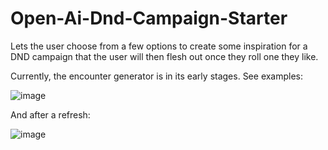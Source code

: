# Open-Ai-Dnd-Campaign-Starter
Lets the user choose from a few options to create some inspiration for a DND campaign that the user will then flesh out once they roll one they like.

Currently, the encounter generator is in its early stages. See examples:

![image](https://user-images.githubusercontent.com/1970959/173939420-576d88f1-1a21-46c4-bbf8-8794b5336fac.png)

And after a refresh:

![image](https://user-images.githubusercontent.com/1970959/173939573-70b12fe6-f8db-44c5-9baf-74c98aaa78b6.png)
